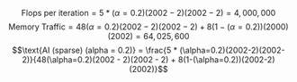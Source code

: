$$\text{Flops per iteration} = 5 * (\alpha=0.2)(2002 - 2)(2002 -2) = 4,000,000$$
$$\text{Memory Traffic} = 48 (\alpha=0.2) (2002 - 2)(2002 - 2) + 8(1-(\alpha=0.2))(2000)(2002) = 64,025,600$$
$$\text{AI (sparse) (alpha = 0.2)} = \frac{5 * (\alpha=0.2)(2002-2)(2002-2)}{48(\alpha=0.2)(2002 - 2)(2002 - 2) + 8(1-(\alpha=0.2))(2002-2)(2002)}$$